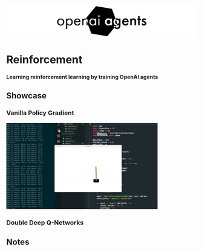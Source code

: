 <img src="./assets/openai-agents.png" />

# Reinforcement
#### Learning reinforcement learning by training OpenAI agents

## Showcase
### Vanilla Policy Gradient
<img src="./assets/pg-cartpole.gif" width="400px"/>

### Double Deep Q-Networks


## Notes

